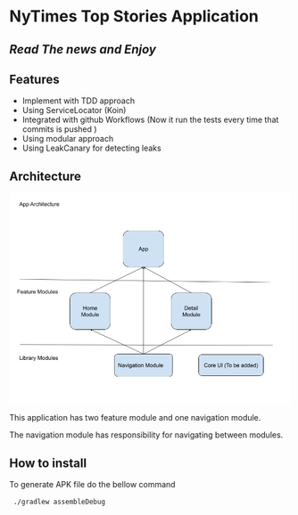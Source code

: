 # NyTimes Top Stories Application
## _Read The news and Enjoy_


## Features
- Implement with TDD approach
- Using ServiceLocator (Koin)
- Integrated with github Workflows (Now it run the tests every time that commits is pushed )
- Using modular approach
- Using LeakCanary for detecting leaks 



## Architecture 
<img src="https://raw.githubusercontent.com/bigoloo/nytimes/master/asset/architucture.png"/></br>

This application has two feature module and one navigation module.

The navigation module has responsibility for navigating between modules.


## How to install

To generate APK file do the bellow command
 ```
  ./gradlew assembleDebug
 ```


